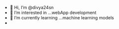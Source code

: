 - 👋 Hi, I’m @divya24sn
- 👀 I’m interested in ...webApp development
- 🌱 I’m currently learning ...machine learning models
- 

<!---
divya24sn/divya24sn is a ✨ special ✨ repository because its `README.md` (this file) appears on your GitHub profile.
You can click the Preview link to take a look at your changes.
--->
